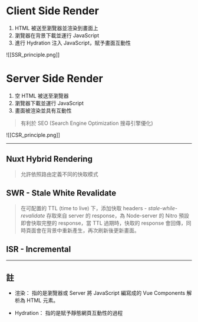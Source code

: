 # Client Side Render

1. HTML 被送至瀏覽器並渲染到畫面上
2. 瀏覽器在背景下載並運行 JavaScript 
3. 進行 Hydration 注入 JavaScript，賦予畫面互動性

![[SSR_principle.png]]

# Server Side Render

1. 空 HTML 被送至瀏覽器
2. 瀏覽器下載並運行 JavaScript 
3. 畫面被渲染並具有互動性

> 有利於 SEO (Search Engine Optimization 搜尋引擎優化)

![[CSR_principle.png]]

--- 
## Nuxt Hybrid Rendering 

> 允許依照路由定義不同的快取模式


## SWR - Stale White Revalidate 

> 在可配置的 TTL (time to live) 下，添加快取 headers - *stale-while-revalidate* 存取來自 server 的 response，為 Node-server 的 Nitro 預設即會快取完整的 response，當 TTL 過期時，快取的 response 會回傳，同時頁面會在背景中重新產生，再次刷新後更新畫面。

## ISR - Incremental 
---
## 註

- 渲染：
  指的是瀏覽器或 Server 將 JavaScript 編寫成的 Vue Components 解析為 HTML 元素。
   
- Hydration：
  指的是賦予靜態網頁互動性的過程